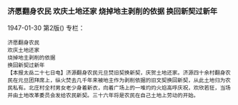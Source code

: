 ### 济愿翻身农民  欢庆土地还家  烧掉地主剥削的依据  换回新契过新年

1947-01-30
第2版()
专栏：

    济愿翻身农民
    欢庆土地还家
    烧掉地主剥削的依据
    换回新契过新年
    【本报太岳二十七日电】济源翻身农民元旦焚旧契换新契，庆贺土地还家。济源四十余村翻身农民在元旦团拜席上，纵火焚去几千年来被地主作为剥削依据的旧文契换回新契，从此土地归为农民私有。北庄村全村男女老少身着新衣，向着广场上的一堆灼灼火焰高呼庆祝，欢欣若狂，当场并由土地改革委员会发给农民新契。三十六年将是农民在自己土地上劳动的开始。
